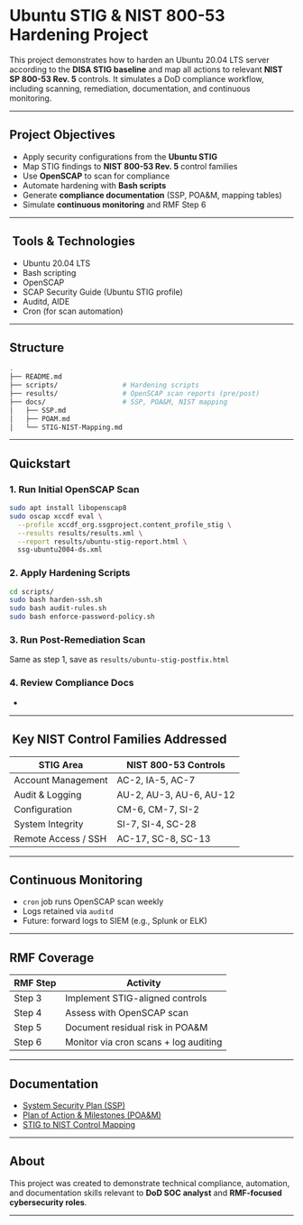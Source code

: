 
# Ubuntu STIG & NIST 800-53 Hardening Project

This project demonstrates how to harden an Ubuntu 20.04 LTS server according to the **DISA STIG baseline** and map all actions to relevant **NIST SP 800-53 Rev. 5** controls. It simulates a DoD compliance workflow, including scanning, remediation, documentation, and continuous monitoring.

---

## Project Objectives

* Apply security configurations from the **Ubuntu STIG**
* Map STIG findings to **NIST 800-53 Rev. 5** control families
* Use **OpenSCAP** to scan for compliance
* Automate hardening with **Bash scripts**
* Generate **compliance documentation** (SSP, POA\&M, mapping tables)
* Simulate **continuous monitoring** and RMF Step 6

---

##  Tools & Technologies

* Ubuntu 20.04 LTS
* Bash scripting
* OpenSCAP
* SCAP Security Guide (Ubuntu STIG profile)
* Auditd, AIDE
* Cron (for scan automation)

---

## Structure

```bash
.
├── README.md
├── scripts/                # Hardening scripts
├── results/                # OpenSCAP scan reports (pre/post)
├── docs/                   # SSP, POA&M, NIST mapping
│   ├── SSP.md
│   ├── POAM.md
│   └── STIG-NIST-Mapping.md
```

---

## Quickstart

### 1. Run Initial OpenSCAP Scan

```bash
sudo apt install libopenscap8
sudo oscap xccdf eval \
  --profile xccdf_org.ssgproject.content_profile_stig \
  --results results/results.xml \
  --report results/ubuntu-stig-report.html \
  ssg-ubuntu2004-ds.xml
```

### 2. Apply Hardening Scripts

```bash
cd scripts/
sudo bash harden-ssh.sh
sudo bash audit-rules.sh
sudo bash enforce-password-policy.sh
```

### 3. Run Post-Remediation Scan

Same as step 1, save as `results/ubuntu-stig-postfix.html`

### 4. Review Compliance Docs

*

---

##  Key NIST Control Families Addressed

| STIG Area           | NIST 800-53 Controls    |
| ------------------- | ----------------------- |
| Account Management  | AC-2, IA-5, AC-7        |
| Audit & Logging     | AU-2, AU-3, AU-6, AU-12 |
| Configuration       | CM-6, CM-7, SI-2        |
| System Integrity    | SI-7, SI-4, SC-28       |
| Remote Access / SSH | AC-17, SC-8, SC-13      |

---

## Continuous Monitoring

* `cron` job runs OpenSCAP scan weekly
* Logs retained via `auditd`
* Future: forward logs to SIEM (e.g., Splunk or ELK)

---

## RMF Coverage

| RMF Step | Activity                              |
| -------- | ------------------------------------- |
| Step 3   | Implement STIG-aligned controls       |
| Step 4   | Assess with OpenSCAP scan             |
| Step 5   | Document residual risk in POA\&M      |
| Step 6   | Monitor via cron scans + log auditing |

---

## Documentation

* [System Security Plan (SSP)](docs/SSP.md)
* [Plan of Action & Milestones (POA\&M)](docs/POAM.md)
* [STIG to NIST Control Mapping](docs/STIG-NIST-Mapping.md)

---

## About

This project was created to demonstrate technical compliance, automation, and documentation skills relevant to **DoD SOC analyst** and **RMF-focused cybersecurity roles**.

---
